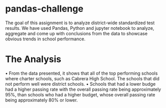 # pandas-challenge
  The goal of this assignment is to analyze district-wide standardized test results. We have used Pandas, Python and jupyter notebook to analyze, aggregate and come up with conclusions from the data to showcase obvious trends in school performance.
# The Analysis
•	From the data presented, it shows that all of the top performing schools where charter schools, such as Cabrera High School. The schools that did not perform well were district schools.
•	Schools that had a lower budge had a higher passing rate with the overall passing rate being approximately 95%, than schools who had a higher budget, whose overall passing rate being approximately 80% or lower.  
